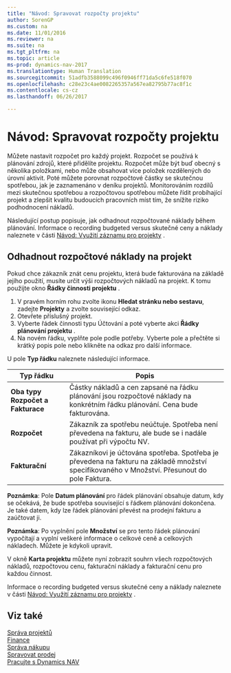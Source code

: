 ```yaml
---
title: "Návod: Spravovat rozpočty projektu"
author: SorenGP
ms.custom: na
ms.date: 11/01/2016
ms.reviewer: na
ms.suite: na
ms.tgt_pltfrm: na
ms.topic: article
ms-prod: dynamics-nav-2017
ms.translationtype: Human Translation
ms.sourcegitcommit: 51adfb3588099c496f0946ff71da5c6fe518f070
ms.openlocfilehash: c28e23c4ae0082265357a567ea82795b77ac8f1c
ms.contentlocale: cs-cz
ms.lasthandoff: 06/26/2017

---
```


# <a name="how-to-manage-job-budgets"></a>Návod: Spravovat rozpočty projektu
Můžete nastavit rozpočet pro každý projekt. Rozpočet se používá k plánování zdrojů, které přidělíte projektu. Rozpočet může být buď obecný s několika položkami, nebo může obsahovat více položek rozdělených do úrovní aktivit. Poté můžete porovnat rozpočtové částky se skutečnou spotřebou, jak je zaznamenáno v deníku projektů. Monitorováním rozdílů mezi skutečnou spotřebou a rozpočtovou spotřebou můžete řídit probíhající projekt a zlepšit kvalitu budoucích pracovních míst tím, že snížíte riziko podhodnocení nákladů.

Následující postup popisuje, jak odhadnout rozpočtované náklady během plánování. Informace o recording budgeted versus skutečné ceny a náklady naleznete v části [Návod: Využití záznamu pro projekty](projects-how-record-job-usage.md) .  

## <a name="JobBudgetCosts"></a> Odhadnout rozpočtové náklady na projekt  
Pokud chce zákazník znát cenu projektu, která bude fakturována na základě jejího použití, musíte určit výši rozpočtových nákladů na projekt. K tomu použijte okno **Řádky činnosti projektu** .

1. V pravém horním rohu zvolte ikonu **Hledat stránku nebo sestavu**, zadejte **Projekty** a zvolte související odkaz.  
2. Otevřete příslušný projekt.
3. Vyberte řádek činnosti typu Účtování a poté vyberte akci **Řádky plánování projektu** .
4. Na novém řádku, vyplňte pole podle potřeby. Vyberte pole a přečtěte si krátký popis pole nebo klikněte na odkaz pro další informace.   

U pole **Typ řádku** naleznete následující informace.  

|Typ řádku |Popis |
|----------|------------|
|**Oba typy Rozpočet a Fakturace**|Částky nákladů a cen zapsané na řádku plánování jsou rozpočtové náklady na konkrétním řádku plánování. Cena bude fakturována.|
|**Rozpočet**|Zákazník za spotřebu neúčtuje. Spotřeba není převedena na fakturu, ale bude se i nadále používat při výpočtu NV.|
|**Fakturační**|Zákazníkovi je účtována spotřeba. Spotřeba je převedena na fakturu na základě množství specifikovaného v Množství. Přesunout do pole Faktura.|

**Poznámka**: Pole **Datum plánování** pro řádek plánování obsahuje datum, kdy se očekává, že bude spotřeba související s řádkem plánování dokončena. Je také datem, kdy lze řádek plánování převést na prodejní fakturu a zaúčtovat ji.  

**Poznámka**: Po vyplnění pole **Množství** se pro tento řádek plánování vypočítají a vyplní veškeré informace o celkové ceně a celkových nákladech. Můžete je kdykoli upravit.

V okně **Karta projektu** můžete nyní zobrazit souhrn všech rozpočtových nákladů, rozpočtovou cenu, fakturační náklady a fakturační cenu pro každou činnost.

Informace o recording budgeted versus skutečné ceny a náklady naleznete v části [Návod: Využití záznamu pro projekty](projects-how-record-job-usage.md) .

## <a name="see-also"></a>Viz také
[Správa projektů](projects-manage-projects.md)  
[Finance](finance-setup.md)  
[Správa nákupu](purchasing-manage-purchasing.md)         
[Spravovat prodej](sales-manage-sales.md)      
[Pracujte s Dynamics NAV](ui-work-product.md)  

